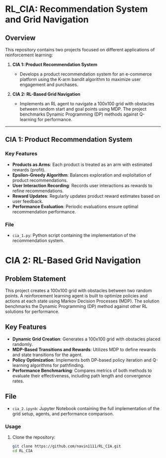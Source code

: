 # RL_CIA: Recommendation System and Grid Navigation

## Overview
This repository contains two projects focused on different applications of reinforcement learning:

1. **CIA 1: Product Recommendation System**
   - Develops a product recommendation system for an e-commerce platform using the K-arm bandit algorithm to maximize user engagement and purchases.

2. **CIA 2: RL-Based Grid Navigation**
   - Implements an RL agent to navigate a 100x100 grid with obstacles between random start and goal points using MDP. The project benchmarks Dynamic Programming (DP) methods against Q-learning for performance.

---

## CIA 1: Product Recommendation System

### Key Features
- **Products as Arms**: Each product is treated as an arm with estimated rewards (profit).
- **Epsilon-Greedy Algorithm**: Balances exploration and exploitation of product recommendations.
- **User Interaction Recording**: Records user interactions as rewards to refine recommendations.
- **Reward Updates**: Regularly updates product reward estimates based on user feedback.
- **Performance Evaluation**: Periodic evaluations ensure optimal recommendation performance.

### File
- `cia_1.py`: Python script containing the implementation of the recommendation system.


# CIA 2: RL-Based Grid Navigation

## Problem Statement
This project creates a 100x100 grid with obstacles between two random points. A reinforcement learning agent is built to optimize policies and actions at each state using Markov Decision Processes (MDP). The solution benchmarks the Dynamic Programming (DP) method against other RL solutions for performance.

## Key Features
- **Dynamic Grid Creation**: Generates a 100x100 grid with obstacles placed randomly.
- **MDP-Based Transitions and Rewards**: Utilizes MDP to define rewards and state transitions for the agent.
- **Policy Optimization**: Implements both DP-based policy iteration and Q-learning algorithms for pathfinding.
- **Performance Benchmarking**: Compares metrics of both methods to evaluate their effectiveness, including path length and convergence rates.

## File
- `cia_2.ipynb`: Jupyter Notebook containing the full implementation of the grid setup, agents, and performance comparison.

  
### Usage
1. Clone the repository:
   ```bash
   git clone https://github.com/navin1111/RL_CIA.git
   cd RL_CIA
